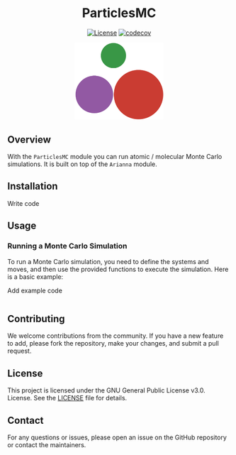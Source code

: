 <div align="center">

  # ParticlesMC
  [![License](https://img.shields.io/badge/license-GPL%203.0-red.svg)](https://github.com/TheDisorderedOrganization/MCMC/blob/main/LICENSE)
  [![codecov](https://codecov.io/gh/TheDisorderedOrganization/ParticlesMC/graph/badge.svg?token=USGU6ANY03)](https://codecov.io/gh/TheDisorderedOrganization/ParticlesMC)

  <img src="mcmc_logo.png" alt="mcmc" width="200"/>
</div>


## Overview

With the `ParticlesMC` module you can run atomic / molecular Monte Carlo simulations. It is built on top of the `Arianna` module.


## Installation

Write code

## Usage

### Running a Monte Carlo Simulation

To run a Monte Carlo simulation, you need to define the systems and moves, and then use the provided functions to execute the simulation. Here is a basic example:

Add example code
```julia
```


## Contributing

We welcome contributions from the community. If you have a new feature to add, please fork the repository, make your changes, and submit a pull request.

## License

This project is licensed under the GNU General Public License v3.0.  License. See the [LICENSE](LICENSE) file for details.

## Contact

For any questions or issues, please open an issue on the GitHub repository or contact the maintainers.
